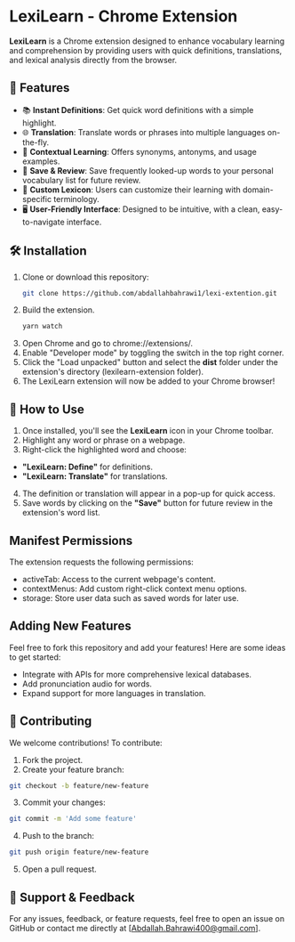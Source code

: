 # **LexiLearn** - Chrome Extension

**LexiLearn** is a Chrome extension designed to enhance vocabulary learning and comprehension by providing users with quick definitions, translations, and lexical analysis directly from the browser.

## 🌟 **Features**
- 📚 **Instant Definitions**: Get quick word definitions with a simple highlight.
- 🌐 **Translation**: Translate words or phrases into multiple languages on-the-fly.
- 🧠 **Contextual Learning**: Offers synonyms, antonyms, and usage examples.
- 💾 **Save & Review**: Save frequently looked-up words to your personal vocabulary list for future review.
- 🔧 **Custom Lexicon**: Users can customize their learning with domain-specific terminology.
- 🖥️ **User-Friendly Interface**: Designed to be intuitive, with a clean, easy-to-navigate interface.

## 🛠️ **Installation**

1. Clone or download this repository:
   ```bash
   git clone https://github.com/abdallahbahrawi1/lexi-extention.git
   ```
2. Build the extension.
   ```bash
   yarn watch
   ```
3. Open Chrome and go to chrome://extensions/.
4. Enable "Developer mode" by toggling the switch in the top right corner.
5. Click the "Load unpacked" button and select the **dist** folder under the extension's directory (lexilearn-extension folder).
6. The LexiLearn extension will now be added to your Chrome browser!
## 📖 **How to Use**
1. Once installed, you'll see the **LexiLearn** icon in your Chrome toolbar.
2. Highlight any word or phrase on a webpage.
3. Right-click the highlighted word and choose:
 - **"LexiLearn: Define"** for definitions.
 - **"LexiLearn: Translate"** for translations.
4. The definition or translation will appear in a pop-up for quick access.
5. Save words by clicking on the **"Save"** button for future review in the extension's word list.
## **Manifest Permissions**
The extension requests the following permissions:
- activeTab: Access to the current webpage's content.
- contextMenus: Add custom right-click context menu options.
- storage: Store user data such as saved words for later use.

## **Adding New Features**
Feel free to fork this repository and add your features! Here are some ideas to get started:
- Integrate with APIs for more comprehensive lexical databases.
- Add pronunciation audio for words.
- Expand support for more languages in translation.
## 🤝 **Contributing**
We welcome contributions! To contribute:
1. Fork the project.
2. Create your feature branch:
```bash
git checkout -b feature/new-feature
```
3. Commit your changes:
```bash
git commit -m 'Add some feature'
```
4. Push to the branch:
```bash
git push origin feature/new-feature
```
5. Open a pull request.

## 📝 **Support & Feedback**
For any issues, feedback, or feature requests, feel free to open an issue on GitHub or contact me directly at [Abdallah.Bahrawi400@gmail.com].
